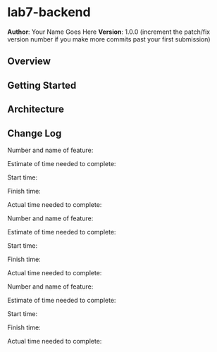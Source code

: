 # lab7-backend

**Author**: Your Name Goes Here
**Version**: 1.0.0 (increment the patch/fix version number if you make more commits past your first submission)

## Overview
<!-- Provide a high level overview of what this application is and why you are building it, beyond the fact that it's an assignment for this class. (i.e. What's your problem domain?) -->

## Getting Started
<!-- What are the steps that a user must take in order to build this app on their own machine and get it running? -->

## Architecture
<!-- Provide a detailed description of the application design. What technologies (languages, libraries, etc) you're using, and any other relevant design information. -->

## Change Log
<!-- Use this area to document the iterative changes made to your application as each feature is successfully implemented. Use time stamps. Here's an examples:

01-01-2001 4:59pm - Application now has a fully-functional express server, with a GET route for the location resource.

## Credits and Collaborations
<!-- Give credit (and a link) to other people or resources that helped you build this application. -->


Number and name of feature: 

Estimate of time needed to complete: 

Start time: 

Finish time: 

Actual time needed to complete: 


Number and name of feature: 

Estimate of time needed to complete: 

Start time: 

Finish time: 

Actual time needed to complete: 


Number and name of feature: 

Estimate of time needed to complete: 

Start time: 

Finish time: 

Actual time needed to complete: 